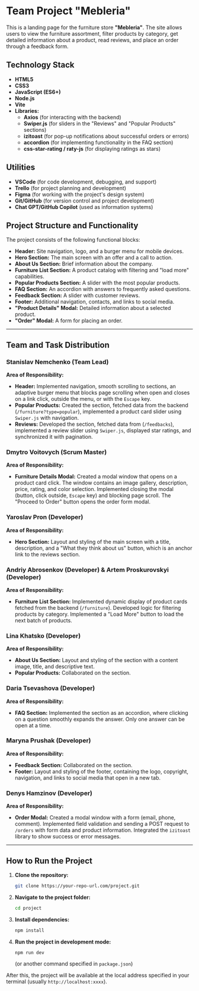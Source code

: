 # Team Project "Mebleria"

This is a landing page for the furniture store **"Mebleria"**. The site allows
users to view the furniture assortment, filter products by category, get
detailed information about a product, read reviews, and place an order through a
feedback form.

## Technology Stack

- **HTML5**
- **CSS3**
- **JavaScript (ES6+)**
- **Node.js**
- **Vite**
- **Libraries:**
  - **Axios** (for interacting with the backend)
  - **Swiper.js** (for sliders in the "Reviews" and "Popular Products" sections)
  - **izitoast** (for pop-up notifications about successful orders or errors)
  - **accordion** (for implementing functionality in the FAQ section)
  - **css-star-rating / raty-js** (for displaying ratings as stars)

## Utilities

- **VSCode** (for code development, debugging, and support)
- **Trello** (for project planning and development)
- **Figma** (for working with the project's design system)
- **Git/GitHub** (for version control and project development)
- **Chat GPT/GitHub Copilot** (used as information systems)

## Project Structure and Functionality

The project consists of the following functional blocks:

- **Header:** Site navigation, logo, and a burger menu for mobile devices.
- **Hero Section:** The main screen with an offer and a call to action.
- **About Us Section:** Brief information about the company.
- **Furniture List Section:** A product catalog with filtering and "load more"
  capabilities.
- **Popular Products Section:** A slider with the most popular products.
- **FAQ Section:** An accordion with answers to frequently asked questions.
- **Feedback Section:** A slider with customer reviews.
- **Footer:** Additional navigation, contacts, and links to social media.
- **"Product Details" Modal:** Detailed information about a selected product.
- **"Order" Modal:** A form for placing an order.

---

## Team and Task Distribution

### **Stanislav Nemchenko** (Team Lead)

**Area of Responsibility:**

- **Header:** Implemented navigation, smooth scrolling to sections, an adaptive
  burger menu that blocks page scrolling when open and closes on a link click,
  outside the menu, or with the `Escape` key.
- **Popular Products:** Created the section, fetched data from the backend
  (`/furniture?type=popular`), implemented a product card slider using
  `Swiper.js` with navigation.
- **Reviews:** Developed the section, fetched data from (`/feedbacks`),
  implemented a review slider using `Swiper.js`, displayed star ratings, and
  synchronized it with pagination.

### **Dmytro Voitovych** (Scrum Master)

**Area of Responsibility:**

- **Furniture Details Modal:** Created a modal window that opens on a product
  card click. The window contains an image gallery, description, price, rating,
  and color selection. Implemented closing the modal (button, click outside,
  `Escape` key) and blocking page scroll. The "Proceed to Order" button opens
  the order form modal.

### **Yaroslav Pron** (Developer)

**Area of Responsibility:**

- **Hero Section:** Layout and styling of the main screen with a title,
  description, and a "What they think about us" button, which is an anchor link
  to the reviews section.

### **Andriy Abrosenkov** (Developer) & **Artem Proskurovskyi** (Developer)

**Area of Responsibility:**

- **Furniture List Section:** Implemented dynamic display of product cards
  fetched from the backend (`/furniture`). Developed logic for filtering
  products by category. Implemented a "Load More" button to load the next batch
  of products.

### **Lina Khatsko** (Developer)

**Area of Responsibility:**

- **About Us Section:** Layout and styling of the section with a content image,
  title, and descriptive text.
- **Popular Products:** Collaborated on the section.

### **Daria Tsevashova** (Developer)

**Area of Responsibility:**

- **FAQ Section:** Implemented the section as an accordion, where clicking on a
  question smoothly expands the answer. Only one answer can be open at a time.

### **Maryna Prushak** (Developer)

**Area of Responsibility:**

- **Feedback Section:** Collaborated on the section.
- **Footer:** Layout and styling of the footer, containing the logo, copyright,
  navigation, and links to social media that open in a new tab.

### **Denys Hamzinov** (Developer)

**Area of Responsibility:**

- **Order Modal:** Created a modal window with a form (email, phone, comment).
  Implemented field validation and sending a POST request to `/orders` with form
  data and product information. Integrated the `izitoast` library to show
  success or error messages.

---

## How to Run the Project

1.  **Clone the repository:**

    ```bash
    git clone https://your-repo-url.com/project.git
    ```

2.  **Navigate to the project folder:**

    ```bash
    cd project
    ```

3.  **Install dependencies:**

    ```bash
    npm install
    ```

4.  **Run the project in development mode:**
    ```bash
    npm run dev
    ```
    (or another command specified in `package.json`)

After this, the project will be available at the local address specified in your
terminal (usually `http://localhost:xxxx`).
